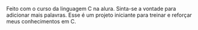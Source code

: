 Feito com o curso da linguagem C na alura.
Sinta-se a vontade para adicionar mais palavras. 
Esse é um projeto iniciante para treinar e reforçar meus conhecimentos em C.
